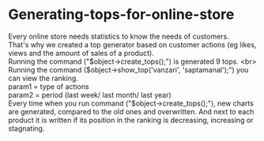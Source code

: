 # Generating-tops-for-online-store

Every online store needs statistics to know the needs of customers. <br>
That's why we created a top generator based on customer actions (eg likes, views and the amount of sales of a product). <br>
Running the command ("$object->create_tops();") is generated 9 tops. <br>
Running the command ($object->show_top('vanzari', 'saptamanal');") you can view the ranking. <br>
param1 = type of actions  <br>
param2 = period (last week/ last month/ last year) <br>
Every time when you run command ("$object->create_tops();"), new charts are generated,  compared to the old ones and overwritten. And next to each product it is written if its position in the ranking is decreasing, increasing or stagnating.


